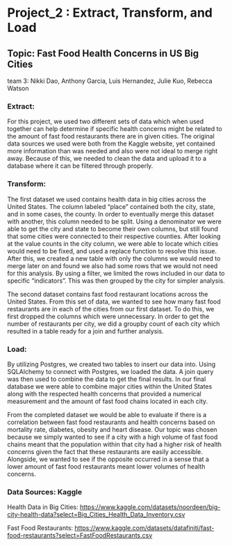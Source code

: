# Project_2 : Extract, Transform, and Load 
## Topic: Fast Food Health Concerns in US Big Cities
team 3: Nikki Dao, Anthony Garcia, Luis Hernandez, Julie Kuo, Rebecca Watson

### Extract:

For this project, we used two different sets of data which when used together can help determine if specific health concerns might be related to the amount of fast food restaurants there are in given cities. The original data sources we used were both from the Kaggle website, yet contained more information than was needed and also were not ideal to merge right away. Because of this, we needed to clean the data and upload it to a database where it can be filtered through properly. 

### Transform:

The first dataset we used contains health data in big cities across the United States. The column labeled “place” contained both the city, state, and in some cases, the county. In order to eventually merge this dataset with another, this column needed to be split. Using a denominator we were able to get the city and state to become their own columns, but still found that some cities were connected to their respective counties. After looking at the value counts in the city column, we were able to locate which cities would need to be fixed, and used a replace function to resolve this issue. After this, we created a new table with only the columns we would need to merge later on and found we also had some rows that we would not need for this analysis. By using a filter, we limited the rows included in our data to specific “indicators”. This was then grouped by the city for simpler analysis. 

The second dataset contains fast food restaurant locations across the United States. From this set of data, we wanted to see how many fast food restaurants are in each of the cities from our first dataset. To do this, we first dropped the columns which were unnecessary. In order to get the number of restaurants per city, we did a groupby count of each city which resulted in a table ready for a join and further analysis. 



### Load:

By utilizing Postgres, we created two tables to insert our data into. Using SQLAlchemy to connect with Postgres, we loaded the data. A join query was then used to combine the data to get the final results. In our final database we were able to combine major cities within the United States along with the respected health concerns that provided a numerical measurement and the amount of fast food chains located in each city. 

From the completed dataset we would be able to evaluate if there is a correlation between fast food restaurants and health concerns based on mortality rate, diabetes, obesity and heart disease. Our topic was chosen because we simply wanted to see if a city with a high volume of fast food chains meant that the population within that city had a higher risk of health concerns given the fact that these restaurants are easily accessible. Alongside, we wanted to see if the opposite occurred in a sense that a lower amount of fast food restaurants meant lower volumes of health concerns. 



### Data Sources: Kaggle

Health Data in Big Cities:
https://www.kaggle.com/datasets/noordeen/big-city-health-data?select=Big_Cities_Health_Data_Inventory.csv 

Fast Food Restaurants:
https://www.kaggle.com/datasets/datafiniti/fast-food-restaurants?select=FastFoodRestaurants.csv

